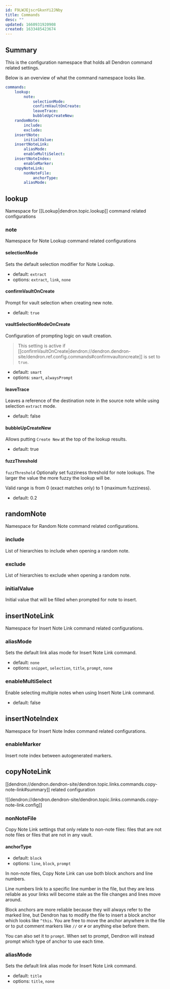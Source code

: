 ```yaml
---
id: F9LWJEjscrGkxnYi2JNby
title: Commands
desc: ""
updated: 1660931920908
created: 1633485423674
---
```


## Summary

This is the configuration namespace that holds all Dendron command related settings.

Below is an overview of what the command namespace looks like.

```yml
commands:
    lookup:
        note:
            selectionMode:
            confirmVaultOnCreate:
            leaveTrace:
            bubbleUpCreateNew:
    randomNote:
        include:
        exclude:
    insertNote:
        initialValue:
    insertNoteLink:
        aliasMode:
        enableMultiSelect:
    insertNoteIndex:
        enableMarker:
    copyNoteLink:
        nonNoteFile:
            anchorType:
        aliasMode:
```

## lookup

Namespace for [[Lookup|dendron.topic.lookup]] command related configurations

### note

Namespace for Note Lookup command related configurations

#### selectionMode

Sets the default selection modifier for Note Lookup.

-   default: `extract`
-   options: `extract`, `link`, `none`

#### confirmVaultOnCreate

Prompt for vault selection when creating new note.

-   default: `true`

#### vaultSelectionModeOnCreate

Configuration of prompting logic on vault creation.

> This setting is active if [[confirmVaultOnCreate|dendron://dendron.dendron-site/dendron.ref.config.commands#confirmvaultoncreate]] is set to `true`.

-   default: `smart`
-   options: `smart`, `alwaysPrompt`

#### leaveTrace

Leaves a reference of the destination note in the source note while using selection `extract` mode.

-   default: false

#### bubbleUpCreateNew

Allows putting `Create New` at the top of the lookup results.

-   default: true

#### fuzzThreshold

`fuzzThreshold` Optionally set fuzziness threshold for note lookups. The larger the value the more fuzzy the lookup will be.

Valid range is from 0 (exact matches only) to 1 (maximum fuzziness).

-   default: 0.2

## randomNote

Namespace for Random Note command related configurations.

### include

List of hierarchies to include when opening a random note.

### exclude

List of hierarchies to exclude when opening a random note.

### initialValue

Initial value that will be filled when prompted for note to insert.

## insertNoteLink

Namespace for Insert Note Link command related configurations.

### aliasMode

Sets the default link alias mode for Insert Note Link command.

-   default: `none`
-   options: `snippet`, `selection`, `title`, `prompt`, `none`

### enableMultiSelect

Enable selecting multiple notes when using Insert Note Link command.

-   default: false

## insertNoteIndex

Namespace for Insert Note Index command related configurations.

### enableMarker

Insert note index between autogenerated markers.

## copyNoteLink
[[dendron://dendron.dendron-site/dendron.topic.links.commands.copy-note-link#summary]] related configuration

![[dendron://dendron.dendron-site/dendron.topic.links.commands.copy-note-link.config]]

### nonNoteFile

Copy Note Link settings that only relate to non-note files: files that are not
note files or files that are not in any vault.

#### anchorType

-   default: `block`
-   options: `line`, `block`, `prompt`

In non-note files, Copy Note Link can use both block anchors and line numbers.

Line numbers link to a specific line number in the file, but they are less
reliable as your links will become stale as the file changes and lines move
around.

Block anchors are more reliable because they will always refer to the marked
line, but Dendron has to modify the file to insert a block anchor which looks
like `^this`. You are free to move the anchor anywhere in the file or to put
comment markers like `//` or `#` or anything else before them.

You can also set it to `prompt`. When set to prompt, Dendron will instead prompt
which type of anchor to use each time.

### aliasMode

Sets the default link alias mode for Insert Note Link command.

-   default: `title`
-   options: `title`, `none`
